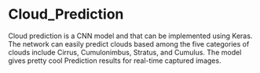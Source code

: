 # Cloud_Prediction
Cloud prediction is a CNN model and that can be implemented using Keras. The network can easily predict clouds based among the five categories of clouds include Cirrus, Cumulonimbus, Stratus, and Cumulus. The model gives pretty cool Prediction results for real-time captured images.

